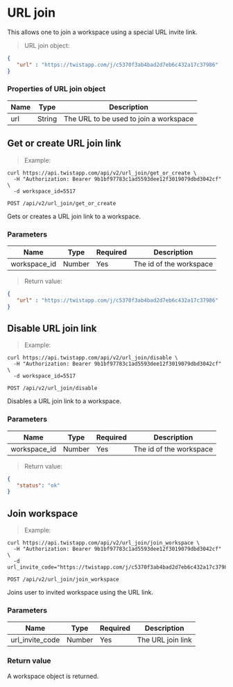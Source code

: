 # URL join

This allows one to join a workspace using a special URL invite link.

> URL join object:

```json
{
   "url" : "https://twistapp.com/j/c5370f3ab4bad2d7eb6c432a17c37986"
}
```

### Properties of URL join object

| Name | Type | Description |
| ---- | --- | --- |
| url | String | The URL to be used to join a workspace |


## Get or create URL join link

> Example:

```shell
curl https://api.twistapp.com/api/v2/url_join/get_or_create \
  -H "Authorization: Bearer 9b1bf97783c1ad5593dee12f3019079dbd3042cf" \
  -d workspace_id=5517
```

`POST /api/v2/url_join/get_or_create`

Gets or creates a URL join link to a workspace.

### Parameters

| Name | Type | Required | Description |
| --- | --- | --- | --- |
| workspace_id | Number | Yes | The id of the workspace |

> Return value:

```json
{
   "url" : "https://twistapp.com/j/c5370f3ab4bad2d7eb6c432a17c37986"
}
```

## Disable URL join link

> Example:

```shell
curl https://api.twistapp.com/api/v2/url_join/disable \
  -H "Authorization: Bearer 9b1bf97783c1ad5593dee12f3019079dbd3042cf" \
  -d workspace_id=5517
```

`POST /api/v2/url_join/disable`

Disables a URL join link to a workspace.

### Parameters

| Name | Type | Required | Description |
| --- | --- | --- | --- |
| workspace_id | Number | Yes | The id of the workspace |

> Return value:

```json
{
   "status": "ok"
}
```

## Join workspace

> Example:

```shell
curl https://api.twistapp.com/api/v2/url_join/join_workspace \
  -H "Authorization: Bearer 9b1bf97783c1ad5593dee12f3019079dbd3042cf" \
  -d url_invite_code="https://twistapp.com/j/c5370f3ab4bad2d7eb6c432a17c37986"
```

`POST /api/v2/url_join/join_workspace`

Joins user to invited workspace using the URL link.

### Parameters

| Name | Type | Required | Description |
| --- | --- | --- | --- |
| url_invite_code | Number | Yes | The URL join link |

### Return value

A workspace object is returned.

